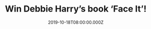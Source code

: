 ---
campaign-uuid: "c-61242e2d-5573-4d09-bf5f-4293a094d299"
type: "Competition"
category: "Gifts"
date: "2019-10-18T08:00:00.000Z"
end-date: "2019-11-18T23:59:00.000Z"
disable-form: false
is_promoted: false
has_entry_page: true
title: "Win Debbie Harry’s book ‘Face It’!"
competition-description: "<p>As the front-woman of Blondie, Debbie Harry and the band\
  \ forged a new sound that brought together the worlds of rock, punk, disco, reggae\
  \ and hip-hop to create some of the most beloved pop songs of all time. As a muse,\
  \ she collaborated with some of the boldest artists of the past four decades. The\
  \ scope of Debbie Harry’s impact on our culture has been matched only by her reticence\
  \ to reveal her rich inner life until now.</p>\n<p>We are giving away The ultimate\
  \ rock’n’roll memoir from the iconic Debbie Harry to one lucky winner. Click below\
  \ for a chance to win now.</p>\n"
hero-header: "Win Debbie Harry’s book ‘Face It’!"
terms-confirmation: "N/A"
banner-img: "https://assets.expresslyapp.com/asset-8fbd1ff7-ed42-46aa-b56f-37a834c92b1e.jpg"
logo-left-href: "aaa.nme.com"
logo-left-image: "https://assets.expresslyapp.com/asset-e582bb89-0b3c-407d-a858-f586529a8faa.jpg"
logo-left-title: "NME AAA"
bg-image-hero: "https://assets.expresslyapp.com/asset-6c34cf85-26e2-4548-a4ec-e2f3eeb46bc9.jpg"
bg-image-first: "https://assets.expresslyapp.com/asset-9a2836ec-a7c7-4412-bf03-e9ab74c0d75d.jpg"
section1-content: "<p>‘Face It’ upends the standard music memoir while delivering\
  \ a truly prismatic portrait. With all the grit, grime, and glory recounted in intimate\
  \ detail, it recreates the downtown scene of 1970s New York City, where Blondie\
  \ played alongside the Ramones, Television, Talking Heads, Iggy Pop and David Bowie.</p>\n\
  <p>Following her path from glorious commercial success to heroin addiction, the\
  \ near-death of partner Chris Stein, a heart-wrenching bankruptcy, and Blondie’\
  s break-up as a band to her multifaceted acting career in more than thirty films,\
  \ a stunning solo career and the triumphant return of her band, and her tireless\
  \ advocacy for the environment and LGBTQ rights, ‘Face It’ is a cinematic story\
  \ of a woman who made her own path, and set the standard for a generation of artists\
  \ who followed in her footsteps – a memoir as dynamic as its subject.</p>\n"
entry-title: "Win Debbie Harry’s book ‘Face It’!"
entry-content: "<p>Enter the draw to win Debbie Harry’s book ‘Face It’ by completing\
  \ the form below before 23:59 on the 18 th of November 2019.</p>\n"
has-winner: false
prize-description: "Debbie Harry’s book ‘Face It’"
special-conditions: "Multiple entries are allowed up to one every day.\r\n\r\nThis\
  \ competition is also available on: http://club.expressly.io/competitons/debbie-harry-face-it-book"
country-restrictions:
- "GB"
---